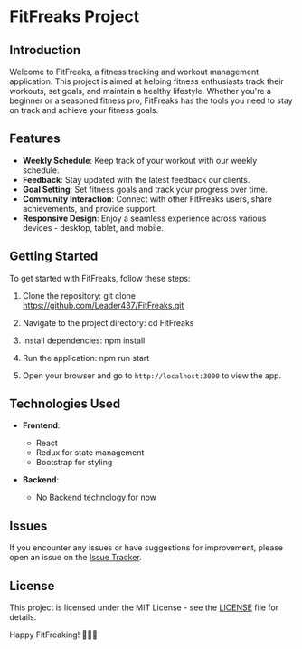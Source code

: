 # FitFreaks Project

## Introduction

Welcome to FitFreaks, a fitness tracking and workout management application. This project is aimed at helping fitness enthusiasts track their workouts, set goals, and maintain a healthy lifestyle. Whether you're a beginner or a seasoned fitness pro, FitFreaks has the tools you need to stay on track and achieve your fitness goals.

## Features

- **Weekly Schedule**: Keep track of your workout with our weekly schedule.
- **Feedback**: Stay updated with the latest feedback our clients.
- **Goal Setting**: Set fitness goals and track your progress over time.
- **Community Interaction**: Connect with other FitFreaks users, share achievements, and provide support.
- **Responsive Design**: Enjoy a seamless experience across various devices - desktop, tablet, and mobile.

## Getting Started

To get started with FitFreaks, follow these steps:

1. Clone the repository:
   git clone https://github.com/Leader437/FitFreaks.git

2. Navigate to the project directory:
   cd FitFreaks

3. Install dependencies:
   npm install

4. Run the application:
   npm run start

5. Open your browser and go to `http://localhost:3000` to view the app.

## Technologies Used

- **Frontend**:
  - React
  - Redux for state management
  - Bootstrap for styling

- **Backend**:
  - No Backend technology for now

## Issues

If you encounter any issues or have suggestions for improvement, please open an issue on the [Issue Tracker](https://github.com/Leader437/FitFreaks/issues).

## License

This project is licensed under the MIT License - see the [LICENSE](LICENSE) file for details.

Happy FitFreaking! 💪🏋️‍♀️
